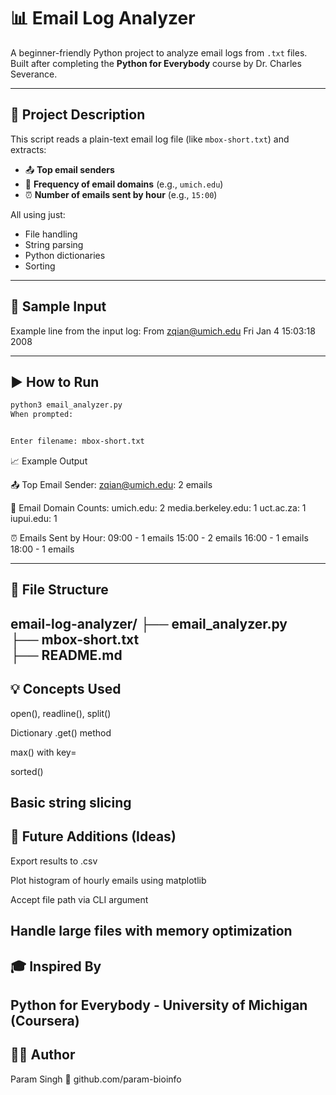 # 📊 Email Log Analyzer

A beginner-friendly Python project to analyze email logs from `.txt` files.  
Built after completing the **Python for Everybody** course by Dr. Charles Severance.

---

## 📌 Project Description

This script reads a plain-text email log file (like `mbox-short.txt`) and extracts:

- 📤 **Top email senders**
- 📨 **Frequency of email domains** (e.g., `umich.edu`)
- ⏰ **Number of emails sent by hour** (e.g., `15:00`)

All using just:
- File handling
- String parsing
- Python dictionaries
- Sorting

---

## 🧪 Sample Input

Example line from the input log:
From zqian@umich.edu Fri Jan 4 15:03:18 2008


---

## ▶️ How to Run

```bash
python3 email_analyzer.py
When prompted:


Enter filename: mbox-short.txt
```
📈 Example Output

📤 Top Email Sender:
zqian@umich.edu: 2 emails

📨 Email Domain Counts:
umich.edu: 2
media.berkeley.edu: 1
uct.ac.za: 1
iupui.edu: 1

⏰ Emails Sent by Hour:
09:00 - 1 emails
15:00 - 2 emails
16:00 - 1 emails
18:00 - 1 emails

---

## 📁 File Structure

email-log-analyzer/
├── email_analyzer.py   
├── mbox-short.txt         
├── README.md
---        
## 💡 Concepts Used
open(), readline(), split()

Dictionary .get() method

max() with key=

sorted()

Basic string slicing
---
## 🚀 Future Additions (Ideas)
Export results to .csv

Plot histogram of hourly emails using matplotlib

Accept file path via CLI argument

Handle large files with memory optimization
---
## 🎓 Inspired By
Python for Everybody - University of Michigan (Coursera)
---
## 🧑‍💻 Author
Param Singh
🔗 github.com/param-bioinfo

